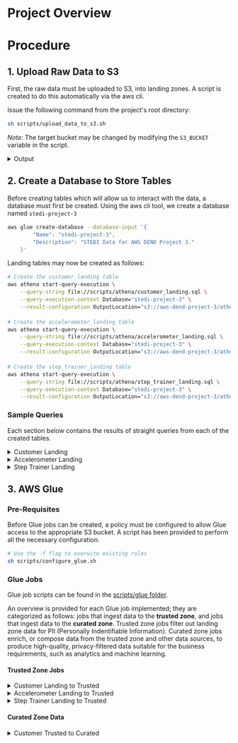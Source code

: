 # Project Overview

# Procedure

## 1. Upload Raw Data to S3

First, the raw data must be uploaded to S3, into landing zones. A script is created to do this automatically via the aws cli.

Issue the following command from the project's root directory: 
```sh 
sh scripts/upload_data_to_s3.sh
```

*Note:* The target bucket may be changed by modifying the `S3_BUCKET` variable in the script.

<details>
  <summary>Output</summary>

    
    Cloning into '/tmp/nd027-Data-Engineering-Data-Lakes-AWS-Exercises'...
    remote: Enumerating objects: 1828, done.
    remote: Counting objects: 100% (182/182), done.
    remote: Compressing objects: 100% (105/105), done.
    remote: Total 1828 (delta 82), reused 141 (delta 67), pack-reused 1646
    Receiving objects: 100% (1828/1828), 30.80 MiB | 8.57 MiB/s, done.
    Resolving deltas: 100% (1431/1431), done.
    upload: ../../../../tmp/nd027-Data-Engineering-Data-Lakes-AWS-Exercises/project/starter/accelerometer/landing/accelerometer-1691348232031.json to s3://aws-dend-project-3/accelerometer/landing/accelerometer-1691348232031.json
    upload: ../../../../tmp/nd027-Data-Engineering-Data-Lakes-AWS-Exercises/project/starter/customer/landing/customer-1691348231425.json to s3://aws-dend-project-3/customer/landing/customer-1691348231425.json
    upload: ../../../../tmp/nd027-Data-Engineering-Data-Lakes-AWS-Exercises/project/starter/accelerometer/landing/accelerometer-1691348231724.json to s3://aws-dend-project-3/accelerometer/landing/accelerometer-1691348231724.json
    upload: ../../../../tmp/nd027-Data-Engineering-Data-Lakes-AWS-Exercises/project/starter/accelerometer/landing/accelerometer-1691348231881.json to s3://aws-dend-project-3/accelerometer/landing/accelerometer-1691348231881.json
    upload: ../../../../tmp/nd027-Data-Engineering-Data-Lakes-AWS-Exercises/project/starter/accelerometer/landing/accelerometer-1691348231445.json to s3://aws-dend-project-3/accelerometer/landing/accelerometer-1691348231445.json
    upload: ../../../../tmp/nd027-Data-Engineering-Data-Lakes-AWS-Exercises/project/starter/accelerometer/landing/accelerometer-1691348231810.json to s3://aws-dend-project-3/accelerometer/landing/accelerometer-1691348231810.json
    upload: ../../../../tmp/nd027-Data-Engineering-Data-Lakes-AWS-Exercises/project/starter/accelerometer/landing/accelerometer-1691348231931.json to s3://aws-dend-project-3/accelerometer/landing/accelerometer-1691348231931.json
    upload: ../../../../tmp/nd027-Data-Engineering-Data-Lakes-AWS-Exercises/project/starter/accelerometer/landing/accelerometer-1691348231983.json to s3://aws-dend-project-3/accelerometer/landing/accelerometer-1691348231983.json
    upload: ../../../../tmp/nd027-Data-Engineering-Data-Lakes-AWS-Exercises/project/starter/accelerometer/landing/accelerometer-1691348231495.json to s3://aws-dend-project-3/accelerometer/landing/accelerometer-1691348231495.json
    upload: ../../../../tmp/nd027-Data-Engineering-Data-Lakes-AWS-Exercises/project/starter/accelerometer/landing/accelerometer-1691348231576.json to s3://aws-dend-project-3/accelerometer/landing/accelerometer-1691348231576.json
    upload: ../../../../tmp/nd027-Data-Engineering-Data-Lakes-AWS-Exercises/project/starter/step_trainer/landing/step_trainer-1691348232038.json to s3://aws-dend-project-3/step_trainer/landing/step_trainer-1691348232038.json
    upload: ../../../../tmp/nd027-Data-Engineering-Data-Lakes-AWS-Exercises/project/starter/step_trainer/landing/step_trainer-1691348232085.json to s3://aws-dend-project-3/step_trainer/landing/step_trainer-1691348232085.json
    upload: ../../../../tmp/nd027-Data-Engineering-Data-Lakes-AWS-Exercises/project/starter/step_trainer/landing/step_trainer-1691348232132.json to s3://aws-dend-project-3/step_trainer/landing/step_trainer-1691348232132.json
    Content uploaded to S3 bucket: aws-dend-project-3
    
</details>

## 2. Create a Database to Store Tables
Before creating tables which will allow us to interact with the data, a database must first be created. Using the aws cli tool, we create a database named `stedi-project-3`

```sh
aws glue create-database --database-input '{
        "Name": "stedi-project-3",
        "Description": "STEDI Data for AWS DEND Project 3."
    }'
```

Landing tables may now be created as follows:

```sh
# Create the customer_landing table
aws athena start-query-execution \
    --query-string file://scripts/athena/customer_landing.sql \
    --query-execution-context Database="stedi-project-3" \
    --result-configuration OutputLocation="s3://aws-dend-project-3/athena/"

# Create the accelerometer_landing table
aws athena start-query-execution \
    --query-string file://scripts/athena/accelerometer_landing.sql \
    --query-execution-context Database="stedi-project-3" \
    --result-configuration OutputLocation="s3://aws-dend-project-3/athena/"

# Create the step_trainer_landing table
aws athena start-query-execution \
    --query-string file://scripts/athena/step_trainer_landing.sql \
    --query-execution-context Database="stedi-project-3" \
    --result-configuration OutputLocation="s3://aws-dend-project-3/athena/"
```

### Sample Queries
Each section below contains the results of straight queries from each of the created tables.

<details>
<summary>Customer Landing</summary>

<figure>
  <img src="images/customer_landing.png" alt="Customer Landing">
  <figcaption style="text-align:center;">Querying the Customer Landing Data</figcaption>
</figure>

<figure>
  <img src="images/customer_landing_count.png" alt="Customer Landing Count">
  <figcaption style="text-align:center;">Querying the Customer Landing Data - Count</figcaption>
</figure>

- There are 956 entries in the customer_landing table.
- Of note is that the customer birthdays seems to be abnormal, with years like 1399. However, this error seems systematic, and as noted in a [project post](https://knowledge.udacity.com/questions/999505), this should not affect the results upstream.
- The `sharewithresearchasofdate` field provides a timestamp which may be used to filter for data points which are valid for use in analytics.

</details>
<details>
<summary>Accelerometer Landing</summary>

<figure>
  <img src="images/accelerometer_landing.png" alt="Accelerometer Landing">
  <figcaption style="text-align:center;">Querying the Accelerometer Landing Data</figcaption>
</figure>

<figure>
  <img src="images/accelerometer_landing_count.png" alt="Accelerometer Landing Count">
  <figcaption style="text-align:center;">Querying the Accelerometer Landing Data - Count</figcaption>
</figure>

- There are 81273 entries in the accelerometer_landing table.
- The table shows the `user` field corresponding the the user's email, which should correspond to the `email` field of the `customer_landing` table.
- The `timestamp` field provides the timestamp of the data capture, and the x, y and z fields provide the coordinates of the device.

</details>

<details>
<summary>Step Trainer Landing</summary>

<figure>
  <img src="images/step_trainer_landing.png" alt="Step Trainer Landing">
  <figcaption style="text-align:center;">Querying the Step Trainer Landing Data</figcaption>
</figure>

<figure>
  <img src="images/step_trainer_landing_count.png" alt="Step Trainer Landing Count">
  <figcaption style="text-align:center;">Querying the Step Trainer Landing Data - Count</figcaption>
</figure>

- There are 28680 entries in the step_trainer_landing table.
- The results show the data capture timestamp in the `sensorreadingtime` field, the serial number of the device, and the integer value of the distance.
- The `sensorreadingtime` should correspond to the `timestamp` field of the `accelerometer_landing` table.
-  The `serialnumber` field should correspond to the `serialnumber` of the `customer_landing` table.

</details>

## 3. AWS Glue

### Pre-Requisites
Before Glue jobs can be created, a policy must be configured to allow Glue access to the appropriate S3 bucket. A script has been provided to perform all the necessary configuration.

```sh
# Use the -f flag to overwite existing roles
sh scripts/configure_glue.sh
```

### Glue Jobs
Glue job scripts can be found in the [scripts/glue folder](scripts/glue/).

An overview is provided for each Glue job implemented; they are categorized as follows: jobs that ingest data to the **trusted zone**, and jobs that ingest data to the **curated zone**. Trusted zone jobs filter out landing zone data for PII (Personally Indentifiable Information). Curated zone jobs enrich, or compose data from the trusted zone and other data sources, to produce high-quality, privacy-filtered data suitable for the business requirements, such as analytics and machine learning.

#### Trusted Zone Jobs
<details>
<summary>Customer Landing to Trusted</summary>

<figure>
  <img src="images/customer_landing_to_trusted_job.png" alt="Customer Landing to Trusted Glue Job">
  <figcaption style="text-align:center;">Cutomer Landing to Trusted Glue Job</figcaption>
</figure>

<figure>
  <img src="images/customer_trusted_sample_query.png" alt="Customer Trusted">
  <figcaption style="text-align:center;">Querying the Customer Trusted Data</figcaption>
</figure>

- The Glue job extracts data from the customer landing data in S3, transforms it using a sql query to omit customers who have opted out of sharing data, and loads the data as JSON into another target in S3.
- The Glue job is configured to create a table in the data catalog, and update the schema on subsequent runs.
- There are 482 entries in the customer_trusted table, and no null entries for the `sharewithresearchasofdate` column.

<b>Filtering PII</b>

The glue job filters for PII in the SQL transform step by issuing the following query:
```sql
select * from customer_landing
where shareWithResearchAsOfDate != 0;
```

<b>Resources</b>
- The python script for the Glue job is located here: [customer_landing_to_trusted.py](scripts/glue/customer_landing_to_trusted.py)

</details>

<details>
<summary>Accelerometer Landing to Trusted</summary>

<figure>
  <img src="images/accelerometer_landing_to_trusted_job.png" alt="Accelerometer Landing to Trusted Glue Job">
  <figcaption style="text-align:center;">Accelerometer Landing to Trusted Glue Job</figcaption>
</figure>

<figure>
  <img src="images/accelerometer_trusted_sample_query.png" alt="Accelerometer Trusted">
  <figcaption style="text-align:center;">Querying the Accelerometer Trusted Data</figcaption>
</figure>

- The Glue job extracts data from the accelerometer landing and customer trusted data in S3, joins them using a sql query to omit customers who have opted out of sharing data, and loads the data as JSON into another target in S3.
- An additional flag is specified to indicate whether the accelerometer timestamp falls before or after the customer has opted-in for data sharing; all data prior may be omitted by utilizing this flag.
- The Glue job is configured to create a table in the data catalog, and update the schema on subsequent runs.
- There are 40981 entries in the accelerometer_trusted table, but only 32025 are valid when applying the exclusion flag to exclude data points prior to customer opt-in.

<b>Joining Trusted Data</b>

The glue job inner joins the accelerometer landing and customer trusted data, to filter for out PII. Furthermore, only accelerometer data is retined, and an additional PII exclusion flag for timestamp-based opt-in is added. The query utilized in the job is found below.
```sql
select 
    a.*,
    case when 
        a.timestamp >= c.shareWithResearchAsOfDate then 0
        else 1
    end as piiexclude
from customer_trusted c
join accelerometer_landing a
    on lower(a.user) = lower(c.email)
;
```

<b>Resources</b>
- The python script for the Glue job is located here: [accelerometer_landing_to_trusted.py](scripts/glue/accelerometer_landing_to_trusted.py)

</details>

<details>
<summary>Step Trainer Landing to Trusted</summary>

<figure>
  <img src="images/step_trainer_landing_to_trusted_job.png" alt="Step Trainer Landing to Trusted Glue Job">
  <figcaption style="text-align:center;">Step Trainer Landing to Trusted Glue Job</figcaption>
</figure>

<figure>
  <img src="images/step_trainer_trusted_sample_query.png" alt="Step Trainer Trusted">
  <figcaption style="text-align:center;">Querying the Step Trainer Trusted Data</figcaption>
</figure>

- The Glue job extracts data from the step trainer landing and customer trusted data in S3, joins them using a sql query to omit customers who have opted out of sharing data, and loads the data as JSON into another target in S3.
- An additional flag is specified to indicate whether the step trainer timestamp falls before or after the customer has opted-in for data sharing; all data prior may be omitted by utilizing this flag.
- The Glue job is configured to create a table in the data catalog, and update the schema on subsequent runs.
- There are 14460 entries in the step_trainer_trusted table, but only 11297 are valid when applying the exclusion flag to exclude data points prior to customer opt-in.

<b>Joining Trusted Data</b>

The glue job inner joins the step trainer landing and customer trusted data, to filter for out PII. Furthermore, only step trainer data is retined, and an additional PII exclusion flag for timestamp-based opt-in is added. The query utilized in the job is found below.
```sql
select
    s.*,
    case when 
        s.sensorReadingTime >= c.shareWithResearchAsOfDate then 0
        else 1
    end as piiexclude
from step_trainer_landing s
join customer_trusted c
    on c.serialNumber = s.serialNumber
;
```

<b>Resources</b>
- The python script for the Glue job is located here: [step_trainer_landing_to_trusted.py](scripts/glue/step_trainer_landing_to_trusted.py)

</details>

#### Curated Zone Data
<details>
<summary>Customer Trusted to Curated</summary>

<figure>
  <img src="images/customer_trusted_to_curated_job.png" alt="Customer Trusted to Curated Glue Job">
  <figcaption style="text-align:center;">Customer Trusted to Curated Glue Job</figcaption>
</figure>

<figure>
  <img src="images/customer_curated_sample_query.png" alt="Customer Curated Sample Query">
  <figcaption style="text-align:center;">Querying the Customer Curated Data</figcaption>
</figure>

- The Glue job joins the customer_trusted data with the accelerometer_trusted data to produce a table consisting of only customers who have opted-in for analytics, and who have accelerometer data collected.
- A distinct condition is enforced across all columns of the customer_trusted data, to enforce uniqueness of values.
- The Glue job is configured to create a table in the data catalog, and update the schema on subsequent runs.
- There are 482 entries in the customer_curated table, which is the same as the customer_trusted table as expected.

<b>Join Query</b>

The glue job inner joins the customer trusted and accelerometer trusted data, and applies a distinct condition on the resulting rows of the customer data. The query utilized in the job is found below.
```sql
select distinct(c.*)
from customer_trusted c
join accelerometer_trusted a
    on lower(a.user) = lower(c.email)
;
```

<b>Resources</b>
- The python script for the Glue job is located here: [customer_trusted_to_curated.py](scripts/glue/customer_trusted_to_curated.py)

</details>